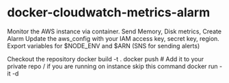 # docker-cloudwatch-metrics-alarm
Monitor the AWS instance via container. Send Memory, Disk metrics, Create Alarm
Update the aws_config with your IAM access key, secret key, region. 
Export variables for $NODE_ENV and $ARN (SNS for sending alerts)

Checkout the repository
docker build -t <docker repo:version> .
docker push <docker repo:version>  # Add it to your private repo / if you are running on instance skip this command
docker run -it <docker repo:version> -d
